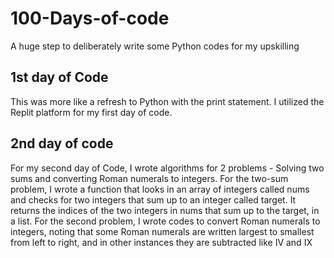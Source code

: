 # 100-Days-of-code

A huge step to deliberately write some Python codes for my upskilling

## 1st day of Code

This was more like a refresh to Python with the print statement. I utilized the Replit platform for my first day of code.

## 2nd day of code

For my second day of Code, I wrote algorithms for 2 problems - Solving two sums and converting Roman numerals to integers. 
For the two-sum problem, I wrote a function that looks in an array of integers called nums and checks for two integers that sum up to an integer called target. It returns the indices of the two integers in nums that sum up to the target, in a list.
For the second problem, I wrote codes to convert Roman numerals to integers, noting that some Roman numerals are written largest to smallest from left to right, and in other instances they are subtracted like IV and IX

